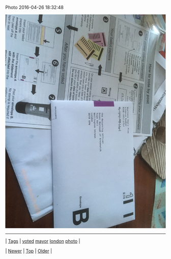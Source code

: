 <!--
title: Photo 2016-04-26 18
date: 2020-06-28T15:27:00.114Z
tags: voted, mayor, london, photo
-->


Photo 2016-04-26 18:32:48

![](143439595902-0.jpg)

<!--BOTTOM-POST-NAVIGATION-->
---

| [Tags](tags.md) | [voted](tag-voted.md) [mayor](tag-mayor.md) [london](tag-london.md) [photo](tag-photo.md) |

| [Newer](143430396789.md) | [Top](index.md) | [Older](143439601879.md) |